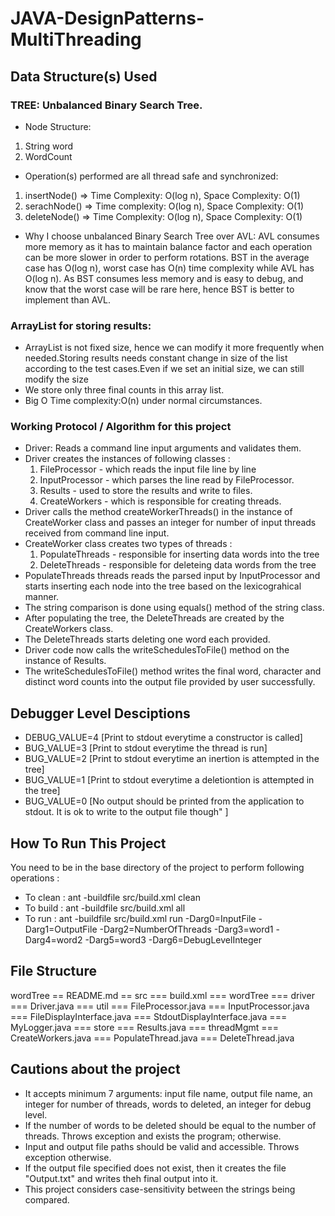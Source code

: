 # JAVA-DesignPatterns-MultiThreading #

## Data Structure(s) Used ##

### TREE: Unbalanced Binary Search Tree.

* Node Structure: 
 1. String word
 2. WordCount
 
* Operation(s) performed are all thread safe and synchronized:
 1. insertNode() => Time Complexity: O(log n), Space Complexity: O(1)
 2. serachNode() => Time complexity: O(log n), Space Complexity: O(1)
 3. deleteNode() => Time Complexity: O(log n), Space Complexity: O(1)

* Why I choose unbalanced Binary Search Tree over AVL: AVL consumes more 
memory as it has to maintain balance factor and each operation can be more 
slower in order to perform rotations. BST in the average case has O(log n), 
worst case has O(n) time complexity while AVL has O(log n). As BST consumes 
less memory and is easy to debug, and know that the worst case will be 
rare here, hence BST is better to implement than AVL. 

### ArrayList for storing results:

* ArrayList is not fixed size, hence we can modify it more frequently when 
needed.Storing results needs constant change in size of the list according 
to the test cases.Even if we set an initial size, we can still modify the size 
* We store only three final counts in this array list.
* Big O Time complexity:O(n) under normal circumstances.

### Working Protocol / Algorithm for this project ###

* Driver: Reads a command line input arguments and validates them. 
* Driver creates the instances of following classes :
	1. FileProcessor - which reads the input file line by line
	2. InputProcessor - which parses the line read by FileProcessor.
	3. Results - used to store the results and write to files.
	4. CreateWorkers - which is responsible for creating threads.
* Driver calls the method createWorkerThreads() in the instance of CreateWorker 
class and passes an integer for number of input threads received from command line input.
* CreateWorker class creates two types of threads : 
	1. PopulateThreads - responsible for inserting data words into the tree
	2. DeleteThreads - responsible for deleteing data words from the tree
* PopulateThreads threads reads the parsed input by InputProcessor and starts inserting 
each node into the tree based on the lexicograhical manner.
* The string comparison is done using equals() method of the string class.
* After populating the tree, the DeleteThreads are created by the CreateWorkers class.
* The DeleteThreads starts deleting one word each provided.
* Driver code now calls the writeSchedulesToFile() method on the instance of Results.
* The writeSchedulesToFile() method writes the final word, character and distinct word 
counts into the output file provided by user successfully.

## Debugger Level Desciptions ##

* DEBUG_VALUE=4 [Print to stdout everytime a constructor is called]
* BUG_VALUE=3 [Print to stdout everytime the thread is run] 
* BUG_VALUE=2 [Print to stdout everytime an inertion is attempted in the tree]
* BUG_VALUE=1 [Print to stdout everytime a deletiontion is attempted in the tree]
* BUG_VALUE=0 [No output should be printed from the application to stdout. 
It is ok to write to the output file though" ]

## How To Run This Project ##

You need to be in the base directory of the project to perform following operations :

* To clean : ant -buildfile src/build.xml clean
* To build : ant -buildfile src/build.xml all
* To run : ant -buildfile src/build.xml run -Darg0=InputFile -Darg1=OutputFile 
-Darg2=NumberOfThreads -Darg3=word1 -Darg4=word2 -Darg5=word3 -Darg6=DebugLevelInteger

## File Structure ##

 wordTree 
 == README.md
 == src
	=== build.xml
	=== wordTree
      	=== driver
           === Driver.java
        === util
           === FileProcessor.java
           === InputProcessor.java
           === FileDisplayInterface.java
           === StdoutDisplayInterface.java 
   		=== MyLogger.java 
 	   	=== store
	   		=== Results.java
	   	=== threadMgmt
	   		=== CreateWorkers.java
	   		=== PopulateThread.java
	   		=== DeleteThread.java

## Cautions about the project ##

* It accepts minimum 7 arguments: input file name, output file name, 
an integer for number of threads, words to deleted, an integer for debug level.
* If the number of words to be deleted should be equal to the number of threads. 
Throws exception and exists the program; otherwise.
* Input and output file paths should be valid and accessible. Throws exception otherwise.
* If the output file specified does not exist, then it creates the file 
"Output.txt" and writes theh final output into it.
* This project considers case-sensitivity between the strings being compared.
